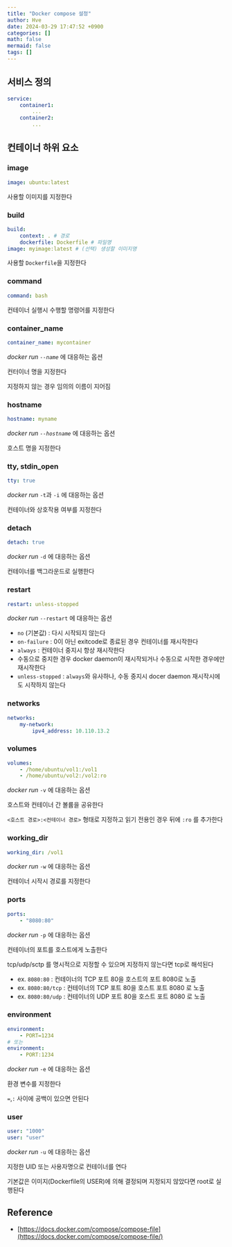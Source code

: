 ```yaml
---
title: "Docker compose 설정"
author: Hve
date: 2024-03-29 17:47:52 +0900
categories: []
math: false
mermaid: false
tags: []
---
```


## 서비스 정의

```yaml
service:
    container1:
        ...
    container2:
        ...
```


## 컨테이너 하위 요소

### image

```yaml
image: ubuntu:latest
```

사용할 이미지를 지정한다

### build

```yaml
build:
    context: . # 경로
    dockerfile: Dockerfile # 파일명
image: myimage:latest # (선택) 생성할 이미지명
```

사용할 `Dockerfile`을 지정한다

### command

```yaml
command: bash
```

컨테이너 실행시 수행할 명령어를 지정한다

### container_name

```yaml
container_name: mycontainer
```

*docker run `--name`* 에 대응하는 옵션

컨터이너 명을 지정한다

지정하지 않는 경우 임의의 이름이 지어짐

### hostname

```yaml
hostname: myname
```

*docker run `--hostname`* 에 대응하는 옵션

호스트 명을 지정한다

### tty, stdin_open

```yaml
tty: true
```

*docker run* `-t`과 `-i` 에 대응하는 옵션

컨테이너와 상호작용 여부를 지정한다

### detach

```yaml
detach: true
```

*docker run* `-d` 에 대응하는 옵션

컨테이너를 백그라운드로 실행한다

### restart

```yaml
restart: unless-stopped
```

*docker run* `--restart` 에 대응하는 옵션

- `no` (기본값) : 다시 시작되지 않는다
- `on-failure` : 0이 아닌 exitcode로 종료된 경우 컨테이너를 재시작한다
- `always` : 컨테이너 중지시 항상 재시작한다
- 수동으로 중지한 경우 docker daemon이 재시작되거나 수동으로 시작한 경우에만 재시작한다
- `unless-stopped` : `always`와 유사하나, 수동 중지시 docer daemon 재시작시에도 시작하지 않는다

### networks

```yaml
networks:
    my-network:
        ipv4_address: 10.110.13.2
```

### volumes

```yaml
volumes:
    - /home/ubuntu/vol1:/vol1
    - /home/ubuntu/vol2:/vol2:ro
```

*docker run* `-v` 에 대응하는 옵션

호스트와 컨테이너 간 볼륨을 공유한다

`<호스트 경로>:<컨테이너 경로>` 형태로 지정하고 읽기 전용인 경우 뒤에 `:ro` 를 추가한다

### working_dir

```yaml
working_dir: /vol1
```

*docker run* `-w` 에 대응하는 옵션

컨테이너 시작시 경로를 지정한다

### ports

```yaml
ports:
    - "8080:80"
```

*docker run* `-p` 에 대응하는 옵션

컨테이너의 포트를 호스트에게 노출한다

tcp/udp/sctp 를 명시적으로 지정할 수 있으며 지정하지 않는다면 tcp로 해석된다
- ex. `8080:80` : 컨테이너의 TCP 포트 80을 호스트의 포트 8080로 노출
- ex. `8080:80/tcp` : 컨테이너의 TCP 포트 80을 호스트 포트 8080 로 노출
- ex. `8080:80/udp` : 컨테이너의 UDP 포트 80을 호스트 포트 8080 로 노출

### environment

```yaml
environment:
    - PORT=1234
# 또는
environment:
    - PORT:1234
```

*docker run* `-e` 에 대응하는 옵션

환경 변수를 지정한다

`=`,`:` 사이에 공백이 있으면 안된다

### user

```yaml
user: "1000"
user: "user"
```

*docker run* `-u` 에 대응하는 옵션

지정한 UID 또는 사용자명으로 컨테이너를 연다

기본값은 이미지(Dockerfile의 USER)에 의해 결정되며 지정되지 않았다면 root로 실행된다

## Reference

- [https://docs.docker.com/compose/compose-file](https://docs.docker.com/compose/compose-file/)